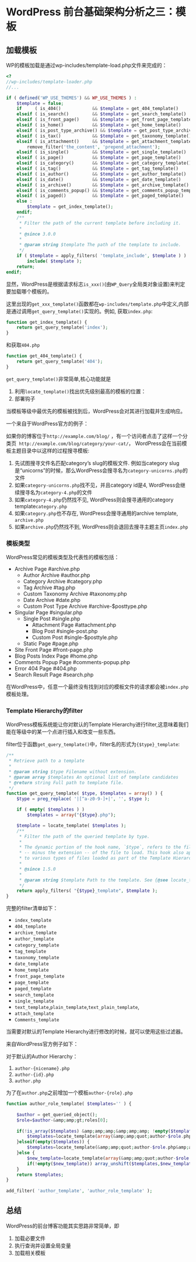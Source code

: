 # WordPress 前台基础架构分析之三：模板

## 加载模板

WP的模板加载是通过wp-includes/template-load.php文件来完成的：

```PHP
<?
//wp-includes/template-loader.php
//...

if ( defined('WP_USE_THEMES') && WP_USE_THEMES ) :
	$template = false;
	if     ( is_404()            && $template = get_404_template()            ) :
	elseif ( is_search()         && $template = get_search_template()         ) :
	elseif ( is_front_page()     && $template = get_front_page_template()     ) :
	elseif ( is_home()           && $template = get_home_template()           ) :
	elseif ( is_post_type_archive() && $template = get_post_type_archive_template() ) :
	elseif ( is_tax()            && $template = get_taxonomy_template()       ) :
	elseif ( is_attachment()     && $template = get_attachment_template()     ) :
		remove_filter('the_content', 'prepend_attachment');
	elseif ( is_single()         && $template = get_single_template()         ) :
	elseif ( is_page()           && $template = get_page_template()           ) :
	elseif ( is_category()       && $template = get_category_template()       ) :
	elseif ( is_tag()            && $template = get_tag_template()            ) :
	elseif ( is_author()         && $template = get_author_template()         ) :
	elseif ( is_date()           && $template = get_date_template()           ) :
	elseif ( is_archive()        && $template = get_archive_template()        ) :
	elseif ( is_comments_popup() && $template = get_comments_popup_template() ) :
	elseif ( is_paged()          && $template = get_paged_template()          ) :
	else :
		$template = get_index_template();
	endif;
	/**
	 * Filter the path of the current template before including it.
	 *
	 * @since 3.0.0
	 *
	 * @param string $template The path of the template to include.
	 */
	if ( $template = apply_filters( 'template_include', $template ) )
		include( $template );
	return;
endif;

```
显然，WordPress是根据请求标志`is_xxx()`(由`WP_Query`全局类对象设置)来判定要加载哪个模板的。

这里出现的`get_xxx_template()`函数都在`wp-includes/template.php`中定义,内部是通过调用`get_query_template()`实现的。例如,
获取`index.php`:

```PHP
function get_index_template() {
	return get_query_template('index');
}
```
和获取`404.php`
```PHP
function get_404_template() {
	return get_query_template('404');
}
```

`get_query_template()`非常简单,核心功能就是

1. 利用`locate_template()`找出优先级别最高的模板的位置：
2. 部署钩子

当模板等级中最优先的模板被找到后，WordPress会对其进行加载并生成响应。


一个来自于WordPress官方的例子：

 如果你的博客位于`http://example.com/blog/` ，有一个访问者点击了这样一个分类页` http://example.com/blog/category/your-cat/`， WordPress会在当前模板主题目录中以这样的过程搜寻模板:

1. 先试图搜寻文件名匹配category’s slug的模板文件. 例如当category slug是“unicorns”的时候，那么WordPress会搜寻名为`category-unicorns.php`的文件
2. 如果`category-unicorns.php`找不见，并且category id是4, WordPress会继续搜寻名为`category-4.php`的文件
3. 如果`category-4.php`仍然找不见, WordPress则会搜寻通用的category template`category.php`
4. 如果`category.php`也不存在, WordPress会搜寻通用的archive template, `archive.php`
5. 如果`archive.php`仍然找不到, WordPress则会退回去搜寻主题主页`index.php`

### 模板类型

WordPress常见的模板类型及代表性的模板包括：

* Archive Page                   #archive.php
    * Author Archive             #author.php
    * Category Archive           #category.php
    * Tag Archive                #tag.php
    * Custom Taxonomy Archive    #taxonomy.php
    * Date Archive               #date.php
    * Custom Post Type Archive   #archive-$posttype.php 
* Singular Page                  #singular.php
    * Single Post                #single.php
        * Attachment Page        #attachment.php
        * Blog Post              #single-post.php
        * Custom Post            #single-$posttyle.php
    * Static Page                #page.php
* Site Front Page                #front-page.php
* Blog Posts Index Page          #home.php
* Comments Popup Page            #comments-popup.php
* Error 404 Page                 #404.php
* Search Result Page             #search.php

在WordPress中，任意一个最终没有找到对应的模板文件的请求都会被`index.php`模板处理。

### Template Hierarchy的filter

WordPress模板系统能让你对默认的Template Hierarchy进行filter,这意味着我们能在等级中的某一个点进行插入和改变一些东西。

filter位于函数`get_query_template()`中，filter名的形式为`{$type}_template`:

```PHP
/**
 * Retrieve path to a template
 *
 * @param string $type Filename without extension.
 * @param array $templates An optional list of template candidates
 * @return string Full path to template file.
 */
function get_query_template( $type, $templates = array() ) {
	$type = preg_replace( '|[^a-z0-9-]+|', '', $type );

	if ( empty( $templates ) )
		$templates = array("{$type}.php");

	$template = locate_template( $templates );
	/**
	 * Filter the path of the queried template by type.
	 *
	 * The dynamic portion of the hook name, `$type`, refers to the filename
	 * -- minus the extension -- of the file to load. This hook also applies
	 * to various types of files loaded as part of the Template Hierarchy.
	 *
	 * @since 1.5.0
	 *
	 * @param string $template Path to the template. See {@see locate_template()}.
	 */
	return apply_filters( "{$type}_template", $template );
}
```
完整的filter清单如下：

* `index_template`
* `404_template`
* `archive_template`
* `author_template`
* `category_template`
* `tag_template`
* `taxonomy_template`
* `date_template`
* `home_template`
* `front_page_template`
* `page_template`
* `paged_template`
* `search_template`
* `single_template`
* `text_template`,`plain_template`,`text_plain_template`,
* `attach_template`
* `Comments_template`

当需要对默认的Template Hierarchy进行修改的时候，就可以使用这些过滤器。

来自WordPress官方例子如下：

对于默认的Author Hierarchy：

1. `author-{nicename}.php`
2. `author-{id}.php`
3. `author.php`

为了在`author.php`之前增加一个模板`author-{role}.php`

```PHP
function author_role_template( $templates='' ) {
 
    $author = get_queried_object();
    $role=$author-&amp;amp;gt;roles[0];
 
    if(!is_array($templates) &amp;amp;amp;&amp;amp;amp; !empty($templates)) {
        $templates=locate_template(array(&amp;amp;quot;author-$role.php&amp;amp;quot;,$templates),false);
    }elseif(empty($templates)) {
        $templates=locate_template(&amp;amp;quot;author-$role.php&amp;amp;quot;,false);
    }else {
        $new_template=locate_template(array(&amp;amp;quot;author-$role.php&amp;amp;quot;));
        if(!empty($new_template)) array_unshift($templates,$new_template);
    }
    return $templates;
}
 
add_filter( 'author_template', 'author_role_template' );
```









## 总结

WordPress的前台博客功能其实思路非常简单，即

1. 加载必要文件
2. 执行查询并设置全局变量
3. 加载相关模板





